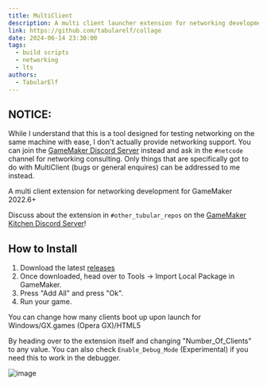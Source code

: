 ```yaml
---
title: MultiClient
description: A multi client launcher extension for networking development for GameMaker 2022.6
link: https://github.com/tabularelf/collage
date: 2024-06-14 23:30:00
tags:
  - build scripts
  - networking
  - lts
authors:
  - TabularElf
---
```


## NOTICE:
While I understand that this is a tool designed for testing networking on the same machine with ease, I don't actually provide networking support. You can join the [GameMaker Discord Server](https://discord.gg/gamemaker) instead and ask in the `#netcode` channel for networking consulting.
Only things that are specifically got to do with MultiClient (bugs or general enquires) can be addressed to me instead. 

A multi client extension for networking development for GameMaker 2022.6+

Discuss about the extension in `#other_tubular_repos` on the [GameMaker Kitchen Discord Server](https://discord.gg/8krYCqr)!

## How to Install
1. Download the latest [releases](https://github.com/tabularelf/MultiClient/releases)
2. Once downloaded, head over to Tools -> Import Local Package in GameMaker.
3. Press "Add All" and press "Ok".
4. Run your game.

You can change how many clients boot up upon launch for Windows/GX.games (Opera GX)/HTML5<p>
By heading over to the extension itself and changing "Number_Of_Clients" to any value.
You can also check `Enable_Debug_Mode` (Experimental) if you need this to work in the debugger.<p>

![image](https://user-images.githubusercontent.com/26135221/194772203-2b559423-4317-421d-bc7f-fba1d4a6cf09.png)
